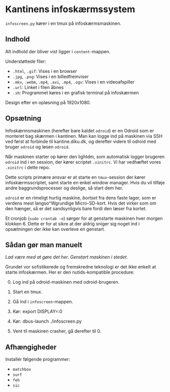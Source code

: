 Kantinens infoskærmssystem
==========================

`infoscreen.py` kører i en tmux på infoskærmsmaskinen.

Indhold
-------

Alt indhold der bliver vist ligger i `content`-mappen.

Understøttede filer:

  * `.html`, `.gif`: Vises i en browser
  * `.jpg`, `.png`: Vises i en billedfremviser
  * `.mkv`, `.webm`, `.mp4`, `.avi`, `.mp4`, `.ogv`: Vises i en videoafspiller
  * `.url`: Linket i filen åbnes
  * `.sh`: Programmet køres i en grafisk terminal på infoskærmen

Design efter en opløsning på 1920x1080.

Opsætning
---------

Infoskærmsmaskinen (herefter bare kaldet `odroid`) er en Odroid som er
monteret bag skærmen i kantinen.  Man kan logge ind på maskinen via
SSH ved først at forbinde til kantine.diku.dk, og derefter videre til
odroid med bruger `odroid` og løsen `odroid`.

Når maskinen starter op kører den lightdm, som automatisk logger
brugeren `odroid` ind i en session, der kører scriptet `.xinitrc`.
Vi har vedhæftet vores `.xinitrc` i dette repo.

Dette scripts primære ansvar er at starte en `tmux`-session der kører
infoskærmsscriptet, samt starte en enkel window manager.  Hvis du vil
tilføje andre baggrundsprocesser og deslige, så start dem her.

`odroid` er en rimeligt hurtig maskine, *bortset* fra dens faste
lager, som er verdens mest langso^Wgrundige Micro-SD-kort.  Hvis det
virker som om den hænger, så er det sandsynligvis bare fordi den læser
fra kortet.

Et cronjob (`sudo crontab -e`) sørger for at genstarte maskinen hver
morgen klokken 6.  Dette er for at sikre at der aldrig sniger sig
noget ind i opsætningen der ikke kan overleve en genstart.

Sådan gør man manuelt
---------------------

*Lad være med at gøre det her.  Genstart maskinen i stedet.*

Grundet vor sofistikerede og fremskredne teknologi er det ikke enkelt
at starte infoskærmen.  Her er den nutids-kompatible procedure:

  0) Log ind på odroid-maskinen med odroid-brugeren.

  1) Start en tmux.

  2) Gå ind i `infoscreen`-mappen.

  3) Kør: export DISPLAY=:0

  4) Kør: dbus-launch ./infoscreen.py

  5) Vent til maskinen crasher, gå derefter til 0.

Afhængigheder
-------------

Installér følgende programmer:

  + `matchbox`
  + `surf`
  + `feh`
  + `sic`
